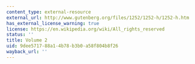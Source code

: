 ```yaml
---
content_type: external-resource
external_url: http://www.gutenberg.org/files/1252/1252-h/1252-h.htm
has_external_license_warning: true
license: https://en.wikipedia.org/wiki/All_rights_reserved
status: ''
title: Volume 2
uid: 9dee5717-88a1-4b78-b3b0-a58f804b8f26
wayback_url: ''
---
```

